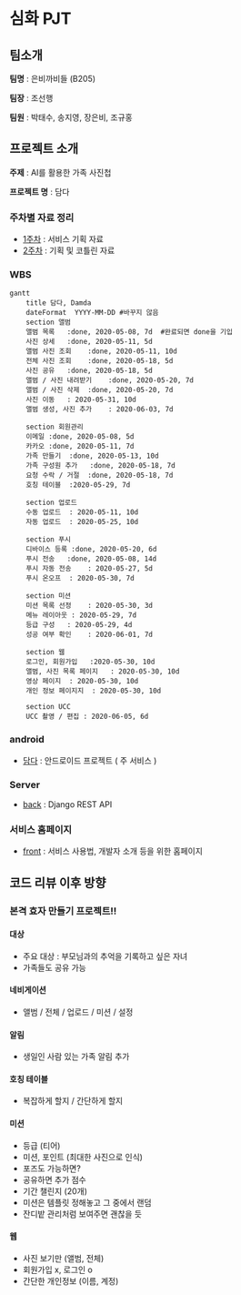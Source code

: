 # 심화 PJT

## 팀소개

**팀명** : 은비까비들 (B205)

**팀장** : 조선행

**팀원** : 박태수, 송지영, 장은비, 조규홍



## 프로젝트 소개

**주제** : AI를 활용한 가족 사진첩

**프로젝트 명** : 담다



### 주차별 자료 정리

* [1주차](https://lab.ssafy.com/s02-final/s02p31b205/tree/develop/1%EC%A3%BC) : 서비스 기획 자료
* [2주차](https://lab.ssafy.com/s02-final/s02p31b205/tree/develop/2%EC%A3%BC) : 기획 및 코틀린 자료



### WBS

```mermaid
gantt
    title 담다, Damda
    dateFormat  YYYY-MM-DD #바꾸지 않음 
    section 앨범
   	앨범 목록	:done, 2020-05-08, 7d  #완료되면 done을 기입 
    사진 상세	:done, 2020-05-11, 5d
    앨범 사진 조회	:done, 2020-05-11, 10d
    전체 사진 조회	:done, 2020-05-18, 5d 
    사진 공유	:done, 2020-05-18, 5d 
    앨범 / 사진 내려받기	:done, 2020-05-20, 7d 
    앨범 / 사진 삭제	:done, 2020-05-20, 7d 
    사진 이동	: 2020-05-31, 10d
    앨범 생성, 사진 추가	: 2020-06-03, 7d 
    
    section 회원관리
    이메일	:done, 2020-05-08, 5d
    카카오	:done, 2020-05-11, 7d
   	가족 만들기	:done, 2020-05-13, 10d
   	가족 구성원 추가	:done, 2020-05-18, 7d
   	요청 수락 / 거절	:done, 2020-05-18, 7d
   	호칭 테이블	:2020-05-29, 7d
   	
    section 업로드
    수동 업로드	: 2020-05-11, 10d
    자동 업로드	: 2020-05-25, 10d
  
    section 푸시
    디바이스 등록	:done, 2020-05-20, 6d
    푸시 전송	:done, 2020-05-08, 14d
    푸시 자동 전송	: 2020-05-27, 5d
    푸시 온오프	: 2020-05-30, 7d
    
    section 미션
    미션 목록 선정	: 2020-05-30, 3d
    메뉴 레이아웃	: 2020-05-29, 7d
    등급 구성	: 2020-05-29, 4d
    성공 여부 확인	: 2020-06-01, 7d
   	
   	section 웹
   	로그인, 회원가입	:2020-05-30, 10d
   	앨범, 사진 목록 페이지	: 2020-05-30, 10d
   	영상 페이지	: 2020-05-30, 10d
   	개인 정보 페이지지	: 2020-05-30, 10d
   
  	section UCC
  	UCC 촬영 / 편집 : 2020-06-05, 6d
```



### android

* [담다](https://lab.ssafy.com/s02-final/s02p31b205/tree/develop/damda) : 안드로이드 프로젝트 ( 주 서비스 )



### Server

* [back](https://lab.ssafy.com/s02-final/s02p31b205/tree/develop/damda-django) : Django REST API



### 서비스 홈페이지

* [front](https://lab.ssafy.com/s02-final/s02p31b205/tree/develop/damda-vue) : 서비스 사용법, 개발자 소개 등을 위한 홈페이지



## 코드 리뷰 이후 방향

### 본격 효자 만들기 프로젝트!! 

#### 대상

- 주요 대상 : 부모님과의 추억을 기록하고 싶은 자녀
- 가족들도 공유 가능

#### 네비게이션

- 앨범 / 전체 / 업로드 / 미션 / 설정 

#### 알림 

- 생일인 사람 있는 가족 알림 추가 

#### 호칭 테이블

- 복잡하게 할지 / 간단하게 할지 

#### 미션

- 등급 (티어)
- 미션, 포인트 (최대한 사진으로 인식)
- 포즈도 가능하면?
- 공유하면 추가 점수
- 기간 챌린지 (20개)
- 미션은 템플릿 정해놓고 그 중에서 랜덤
- 잔디밭 관리처럼 보여주면 괜찮을 듯 

#### 웹

- 사진 보기만 (앨범, 전체)
- 회원가입 x, 로그인 o
- 간단한 개인정보 (이름, 계정)